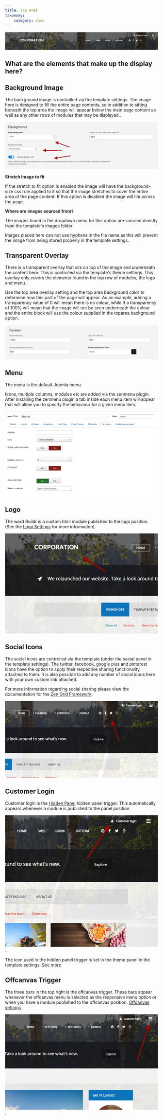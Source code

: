 ```yaml
---
title: Top Area
taxonomy:
    category: docs
---
```


![Buildr Background Image](/images/frontpage/top-area.jpg)


## What are the elements that make up the display here?

## Background Image
The background image is controlled via the template settings. The image here is designed to fill the entire page contents, so in addition to sitting beneath the top area the image will appear below the main page content as well as any other rows of modules that may be displayed..

![Background Settings](/images/frontpage/background.png)


**Stretch Image to fit**

If the stretch to fit option is enabled the image will have the background-size css rule applied to it so that the image stretches to cover the entire area of the page content. If this option is disabled the image will tile across the page.

**Where are images sourced from?**

The images found in the dropdown menu for this option are sourced directly from the template's images folder.

Images placed here can not use hyphens in the file name as this will prevent the image from being stored properly in the template settings.

## Transparent Overlay
There is a transparent overlay that sits on top of the image and underneath the content here. This is controlled via the template's theme settings. This overlay only covers the elements found in the top row of modules, the logo and menu.

Use the top area overlay setting and the top area background color to determine how this part of the page will appear. As an example, adding a transparency value of 0 will mean there is no colour, while if a transparency of 100% will mean that the image will not be seen underneath the colour and the entire block will use the colour supplied in the toparea background option.

![Buildr Background Image](/images/frontpage/top-area-settings.png)

## Menu
The menu is the default Joomla menu.

Icons, multiple columns, modules etc are added via the zenmenu plugin. After installing the zenmenu plugin a tab inside each menu item will appear that will allow you to specify the behaviour for a given menu item.

![Buildr Background Image](/images/menu/menu-options.png)

## Logo
The word Buildr is a custom html module published to the logo position. (See the [Logo Settings](../../../logo)  for more information).

![Logo](/images/logo/logo.jpg)

## Social Icons
The social icons are controlled via the template (under the social panel in the template settings). The twitter, facebook, google plus and pinterest icons have the option to apply their respective sharing functionality attached to them. It is also possible to add any number of social icons here with your own custom link attached.

For more information regarding social sharing please view the documentation for the [Zen Grid Framework](http://docs.joomlabamboo.com/zen-grid-framework-4/social).

![Logo](/images/social/social.jpg)


## Customer Login
Customer login is the [Hidden Panel](../../hidden-panel)  hidden panel trigger. This automatically appears whenever a module is published to the panel position. 

![Hidden Panel Trigger](/images/hidden-panel/hidden-panel-trigger.jpg). 

The icon used in the hidden panel trigger is set in the theme panel in the template settings. [See more](../../hidden-panel)


## Offcanvas Trigger
The three bars in the top right is the offcanvas trigger. These bars appear whenever the offcanvas menu is selected as the responsive menu option or when you have a module published to the offcanvas position. [Offcanvas settings](../../off-canvas)

![Offcanvas Trigger](/images/offcanvas/offcanvas-trigger.jpg). 